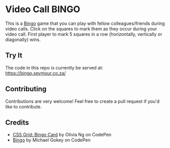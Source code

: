 # Video Call BINGO

This is a [Bingo](https://en.wikipedia.org/wiki/Bingo_(American_version)) game that you can play with fellow colleagues/friends during video calls. Click on the squares to mark them as they occur during your video call. First player to mark 5 squares in a row (horizontally, vertically or diagonally) wins.

## Try It

The code in this repo is currently be served at:<br>
https://bingo.seymour.co.za/

## Contributing

Contributions are very welcome! Feel free to create a pull request if you'd like to contribute.

## Credits

* [CSS Grid: Bingo Card](https://codepen.io/oliviale/pen/OrxWyK) by Olivia Ng on CodePen
* [Bingo](https://codepen.io/gokemon/pen/XjxdoB) by Michael Gokey on CodePen
